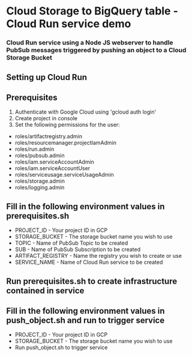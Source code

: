 # Cloud Storage to BigQuery table - Cloud Run service demo
### Cloud Run service using a Node JS webserver to handle PubSub messages triggered by pushing an object to a Cloud Storage Bucket

## Setting up Cloud Run

## Prerequisites
1. Authenticate with Google Cloud using 'gcloud auth login'
2. Create project in console
3. Set the following permissions for the user:
- roles/artifactregistry.admin
- roles/resourcemanager.projectIamAdmin
- roles/run.admin
- roles/pubsub.admin
- roles/iam.serviceAccountAdmin
- roles/iam.serviceAccountUser
- roles/serviceusage.serviceUsageAdmin
- roles/storage.admin
- roles/logging.admin

## Fill in the following environment values in prerequisites.sh
- PROJECT_ID - Your project ID in GCP
- STORAGE_BUCKET - The storage bucket name you wish to use
- TOPIC - Name of PubSub Topic to be created
- SUB - Name of PubSub Subscription to be created
- ARTIFACT_REGISTRY - Name the registry you wish to create or use
- SERVICE_NAME - Name of Cloud Run service to be created

## Run prerequisites.sh to create infrastructure contained in service

## Fill in the following environment values in push_object.sh and run to trigger service
- PROJECT_ID - Your project ID in GCP
- STORAGE_BUCKET - The storage bucket name you wish to use
- Run push_object.sh to trigger service
